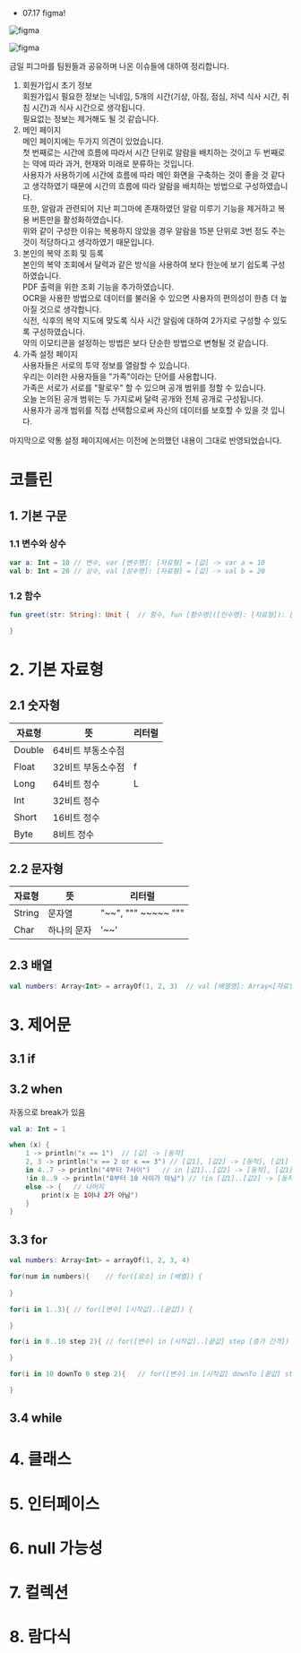 - 07.17 figma!

![figma](./figma(rev.1).png)

![figma](./figma(rev.2).PNG)

금일 피그마를 팀원들과 공유하며 나온 이슈들에 대하여 정리합니다.  
1. 회원가입시 초기 정보  
회원가입시 필요한 정보는 닉네임, 5개의 시간(기상, 아침, 점심, 저녁 식사 시간, 취침 시간)과 식사 시간으로 생각됩니다.  
필요없는 정보는 제거해도 될 것 같습니다.  
2. 메인 페이지  
메인 페이지에는 두가지 의견이 있었습니다.  
첫 번째로는 시간에 흐름에 따라서 시간 단위로 알람을 배치하는 것이고 두 번째로는 약에 따라 과거, 현재와 미래로 분류하는 것입니다.  
사용자가 사용하기에 시간에 흐름에 따라 메인 화면을 구축하는 것이 좋을 것 같다고 생각하였기 때문에 시간의 흐름에 따라 알람을 배치하는 방법으로 구성하였습니다.  
또한, 알람과 관련되어 지난 피그마에 존재하였던 알람 미루기 기능을 제거하고 복용 버튼만을 활성화하였습니다.  
위와 같이 구성한 이유는 복용하지 않았을 경우 알람을 15분 단위로 3번 정도 주는 것이 적당하다고 생각하였기 때문입니다.  
3. 본인의 복약 조회 및 등록  
본인의 복약 조회에서 달력과 같은 방식을 사용하여 보다 한눈에 보기 쉽도록 구성하였습니다.  
PDF 출력을 위한 조회 기능을 추가하였습니다.  
OCR을 사용한 방법으로 데이터를 불러올 수 있으면 사용자의 편의성이 한층 더 높아질 것으로 생각합니다.  
식전, 식후의 복약 지도에 맞도록 식사 시간 알림에 대하여 2가지로 구성할 수 있도록 구성하였습니다.  
약의 이모티콘을 설정하는 방법은 보다 단순한 방법으로 변형될 것 같습니다.  
4. 가족 설정 페이지  
사용자들은 서로의 투약 정보를 열람할 수 있습니다.  
우리는 이러한 사용자들을 "가족"이라는 단어를 사용합니다.  
가족은 서로가 서로를 "팔로우" 할 수 있으며 공개 범위를 정할 수 있습니다.  
오늘 논의된 공개 범위는 두 가지로써 달력 공개와 전체 공개로 구성됩니다.  
사용자가 공개 범위를 직접 선택함으로써 자신의 데이터를 보호할 수 있을 것 입니다.  

마지막으로 약통 설정 페이지에서는 이전에 논의했던 내용이 그대로 반영되었습니다.

# 코틀린  

## 1. 기본 구문  
### 1.1  변수와 상수  
```kotlin
var a: Int = 10 // 변수, var [변수명]: [자료형] = [값] -> var a = 10
val b: Int = 20 // 상수, val [상수명]: [자료형] = [값] -> val b = 20
```  
### 1.2 함수
```kotlin
fun greet(str: String): Unit {  // 함수, fun [함수명]([인수명]: [자료형]): [반환자료형] {

}
```

# 2. 기본 자료형  
## 2.1 숫자형  
|자료형|뜻|리터럴|
|------|--------------|---|
|Double|64비트 부동소수점||
|Float|32비트 부동소수점|f|
|Long|64비트 정수|L|
|Int|32비트 정수||
|Short|16비트 정수||
|Byte|8비트 정수||

## 2.2 문자형  
|자료형|뜻|리터럴|
|------|--------------|---|
|String|문자열|"~~", """ ~~~~~ """|
|Char|하나의 문자|'~~'|

## 2.3 배열  
```kotlin
val numbers: Array<Int> = arrayOf(1, 2, 3)  // val [배열명]: Array<[자료형]> = arrayOf([값1], [값2], [값3]) -> val numbers = arrayOf(1, 2, 3)
```
# 3. 제어문  
## 3.1 if  
## 3.2 when  
자동으로 break가 있음  
```kotlin
val a: Int = 1

when (x) {
    1 -> println("x == 1")  // [값] -> [동작]
    2, 3 -> println("x == 2 or x == 3") // [값1], [값2] -> [동작], [값1] or [값2]
    in 4..7 -> println("4부터 7사이")   // in [값1]..[값2] -> [동작], [값1] <= and <= [값2]
    !in 8..9 -> println("8부터 10 사이가 아님") // !in [값1]..[값2] -> [동작], >= [값1] or [값2] <=
    else -> {   // 나머지
        print(x 는 1이나 2가 아님")
    }
}
```

## 3.3 for  
```kotlin
val numbers: Array<Int> = arrayOf(1, 2, 3, 4)

for(num in numbers){    // for([요소] in [배열]) {
    
}

for(i in 1..3){ // for([변수] [시작값]..[끝값]) {

}

for(i in 0..10 step 2){ // for([변수] in [시작값]..[끝값] step [증가 간격])

}

for(i in 10 downTo 0 step 2){   // for([변수] in [시작값] downTo [끝값] step [감소 간격])

}
```

## 3.4 while  

# 4. 클래스  

# 5. 인터페이스

# 6. null 가능성  

# 7. 컬렉션  

# 8. 람다식  
